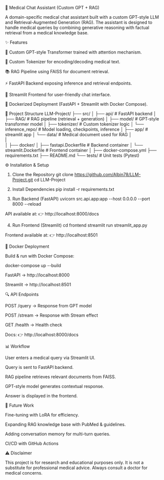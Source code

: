 🏥 Medical Chat Assistant (Custom GPT + RAG)

A domain-specific medical chat assistant built with a custom GPT-style LLM and Retrieval-Augmented Generation (RAG).
The assistant is designed to handle medical queries by combining generative reasoning with factual retrieval from a medical knowledge base.

✨ Features

🧠 Custom GPT-style Transformer trained with attention mechanism.

🔡 Custom Tokenizer for encoding/decoding medical text.

📚 RAG Pipeline using FAISS for document retrieval.

⚡ FastAPI Backend exposing inference and retrieval endpoints.

🎨 Streamlit Frontend for user-friendly chat interface.

🐳 Dockerized Deployment (FastAPI + Streamlit with Docker Compose).


📂 Project Structure
LLM-Project/
├── src/
│   ├── api/                 # FastAPI backend
│   ├── RAG/                 # RAG pipeline (retrieval + generation)
│   ├── model/               # GPT-style transformer model
│   ├── tokenizer/           # Custom tokenizer logic
│   └── inference_repo/      # Model loading, checkpoints, inference
│   ├── app/                 # streamlit app
│   └── data/                # Medical document used for RAG
│   
|    
│
├── docker/
│   ├── fastapi.Dockerfile   # Backend container
│   └── streamlit.Dockerfile # Frontend container
│
├── docker-compose.yml
├── requirements.txt
├── README.md
└── tests/                   # Unit tests (Pytest)


⚙️ Installation & Setup
1. Clone the Repository
git clone https://github.com/Albin78/LLM-Project.git
cd LLM-Project

2. Install Dependencies
pip install -r requirements.txt

3. Run Backend (FastAPI)
uvicorn src.api.app:app --host 0.0.0.0 --port 8000 --reload


API available at: 👉 http://localhost:8000/docs

4. Run Frontend (Streamlit)
cd frontend
streamlit run streamlit_app.py


Frontend available at: 👉 http://localhost:8501

🐳 Docker Deployment

Build & run with Docker Compose:

docker-compose up --build


FastAPI → http://localhost:8000

Streamlit → http://localhost:8501

🔍 API Endpoints

POST /query → Response from GPT model

POST /stream → Response with Stream effect

GET /health → Health check

Docs: 👉 http://localhost:8000/docs

📊 Workflow

User enters a medical query via Streamlit UI.

Query is sent to FastAPI backend.

RAG pipeline retrieves relevant documents from FAISS.

GPT-style model generates contextual response.

Answer is displayed in the frontend.

🚀 Future Work

Fine-tuning with LoRA for efficiency.

Expanding RAG knowledge base with PubMed & guidelines.

Adding conversation memory for multi-turn queries.

CI/CD with GitHub Actions


⚠️ Disclaimer

This project is for research and educational purposes only.
It is not a substitute for professional medical advice.
Always consult a doctor for medical concerns.

